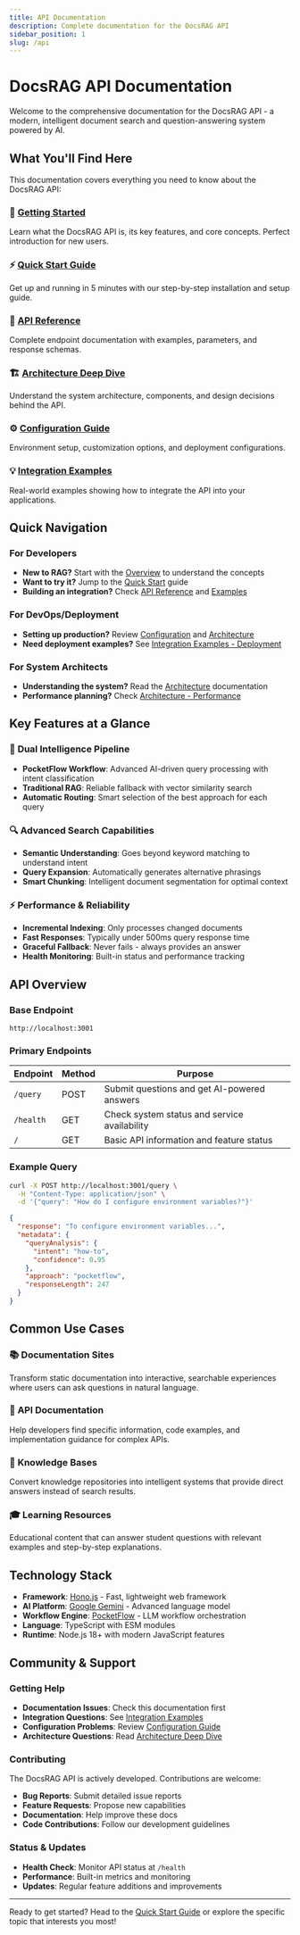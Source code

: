 ```yaml
---
title: API Documentation
description: Complete documentation for the DocsRAG API
sidebar_position: 1
slug: /api
---
```


# DocsRAG API Documentation

Welcome to the comprehensive documentation for the DocsRAG API - a modern, intelligent document search and question-answering system powered by AI.

## What You'll Find Here

This documentation covers everything you need to know about the DocsRAG API:

### 🚀 [Getting Started](./overview)
Learn what the DocsRAG API is, its key features, and core concepts. Perfect introduction for new users.

### ⚡ [Quick Start Guide](./quick-start)
Get up and running in 5 minutes with our step-by-step installation and setup guide.

### 📖 [API Reference](./api-reference)
Complete endpoint documentation with examples, parameters, and response schemas.

### 🏗️ [Architecture Deep Dive](./architecture)
Understand the system architecture, components, and design decisions behind the API.

### ⚙️ [Configuration Guide](./configuration)
Environment setup, customization options, and deployment configurations.

### 💡 [Integration Examples](./examples)
Real-world examples showing how to integrate the API into your applications.

## Quick Navigation

### For Developers
- **New to RAG?** Start with the [Overview](./overview) to understand the concepts
- **Want to try it?** Jump to the [Quick Start](./quick-start) guide
- **Building an integration?** Check [API Reference](./api-reference) and [Examples](./examples)

### For DevOps/Deployment
- **Setting up production?** Review [Configuration](./configuration) and [Architecture](./architecture)
- **Need deployment examples?** See [Integration Examples - Deployment](./examples#deployment-examples)

### For System Architects
- **Understanding the system?** Read the [Architecture](./architecture) documentation
- **Performance planning?** Check [Architecture - Performance](./architecture#performance-characteristics)

## Key Features at a Glance

### 🧠 **Dual Intelligence Pipeline**
- **PocketFlow Workflow**: Advanced AI-driven query processing with intent classification
- **Traditional RAG**: Reliable fallback with vector similarity search
- **Automatic Routing**: Smart selection of the best approach for each query

### 🔍 **Advanced Search Capabilities**
- **Semantic Understanding**: Goes beyond keyword matching to understand intent
- **Query Expansion**: Automatically generates alternative phrasings
- **Smart Chunking**: Intelligent document segmentation for optimal context

### ⚡ **Performance & Reliability**
- **Incremental Indexing**: Only processes changed documents
- **Fast Responses**: Typically under 500ms query response time
- **Graceful Fallback**: Never fails - always provides an answer
- **Health Monitoring**: Built-in status and performance tracking

## API Overview

### Base Endpoint
```
http://localhost:3001
```

### Primary Endpoints

| Endpoint | Method | Purpose |
|----------|--------|---------|
| `/query` | POST | Submit questions and get AI-powered answers |
| `/health` | GET | Check system status and service availability |
| `/` | GET | Basic API information and feature status |

### Example Query

```bash
curl -X POST http://localhost:3001/query \
  -H "Content-Type: application/json" \
  -d '{"query": "How do I configure environment variables?"}'
```

```json
{
  "response": "To configure environment variables...",
  "metadata": {
    "queryAnalysis": {
      "intent": "how-to",
      "confidence": 0.95
    },
    "approach": "pocketflow",
    "responseLength": 247
  }
}
```

## Common Use Cases

### 📚 **Documentation Sites**
Transform static documentation into interactive, searchable experiences where users can ask questions in natural language.

### 🔧 **API Documentation**
Help developers find specific information, code examples, and implementation guidance for complex APIs.

### 📖 **Knowledge Bases**
Convert knowledge repositories into intelligent systems that provide direct answers instead of search results.

### 🎓 **Learning Resources**
Educational content that can answer student questions with relevant examples and step-by-step explanations.

## Technology Stack

- **Framework**: [Hono.js](https://hono.dev/) - Fast, lightweight web framework
- **AI Platform**: [Google Gemini](https://ai.google.dev/) - Advanced language model
- **Workflow Engine**: [PocketFlow](https://www.npmjs.com/package/pocketflow) - LLM workflow orchestration
- **Language**: TypeScript with ESM modules
- **Runtime**: Node.js 18+ with modern JavaScript features

## Community & Support

### Getting Help
- **Documentation Issues**: Check this documentation first
- **Integration Questions**: See [Integration Examples](./examples)
- **Configuration Problems**: Review [Configuration Guide](./configuration)
- **Architecture Questions**: Read [Architecture Deep Dive](./architecture)

### Contributing
The DocsRAG API is actively developed. Contributions are welcome:
- **Bug Reports**: Submit detailed issue reports
- **Feature Requests**: Propose new capabilities
- **Documentation**: Help improve these docs
- **Code Contributions**: Follow our development guidelines

### Status & Updates
- **Health Check**: Monitor API status at `/health`
- **Performance**: Built-in metrics and monitoring
- **Updates**: Regular feature additions and improvements

---

Ready to get started? Head to the [Quick Start Guide](./quick-start) or explore the specific topic that interests you most!

